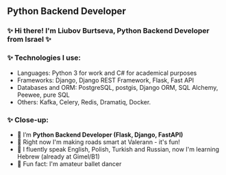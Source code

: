 ##  Python Backend Developer

### ✨ Hi there! I'm Liubov Burtseva, Python Backend Developer from Israel ✨ 

### ✨ Technologies I use: 
- Languages: Python 3 for work and C# for academical purposes
- Frameworks: Django, Django REST Framework, Flask, Fast API
- Databases and ORM: PostgreSQL, postgis, Django ORM, SQL Alchemy, Peewee, pure SQL
- Others: Kafka, Celery, Redis, Dramatiq, Docker.

### ✨ Close-up:

- 🌱 I’m **Python Backend Developer (Flask, Django, FastAPI)**
- 🌱 Right now I'm making roads smart at Valerann - it's fun!
- 🌱 I fluently speak English, Polish, Turkish and Russian, now I'm learning Hebrew (already at Gimel/B1)
- 🌱 Fun fact: I'm amateur ballet dancer
